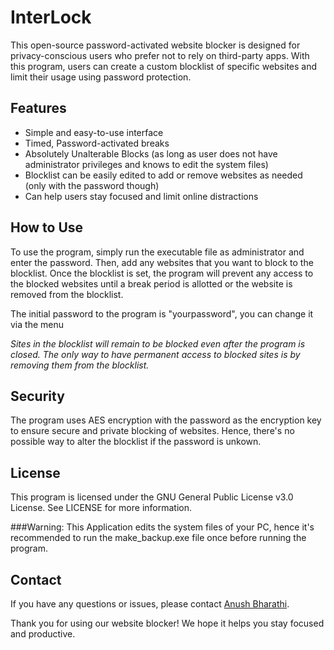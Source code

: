 # InterLock
This open-source password-activated website blocker is designed for privacy-conscious users who prefer not to rely on third-party apps. With this program, users can create a custom blocklist of specific websites and limit their usage using password protection. 

## Features
- Simple and easy-to-use interface
- Timed, Password-activated breaks
- Absolutely Unalterable Blocks (as long as user does not have administrator privileges and knows to edit the system files)
- Blocklist can be easily edited to add or remove websites as needed (only with the password though)
- Can help users stay focused and limit online distractions

## How to Use 
To use the program, simply run the executable file as administrator and enter the password. Then, add any websites that you want to block to the blocklist. Once the blocklist is set, the program will prevent any access to the blocked websites until a break period is allotted or the website is removed from the blocklist.

The initial password to the program is "yourpassword", you can change it via the menu

*Sites in the blocklist will remain to be blocked even after the program is closed. The only way to have permanent access to blocked sites is by removing them from the blocklist.*


## Security
The program uses AES encryption with the password as the encryption key to ensure secure and private blocking of websites. Hence, there's no possible way to alter the blocklist if the password is unkown.

## License
This program is licensed under the GNU General Public License v3.0 License. See LICENSE for more information.

###Warning:
This Application edits the system files of your PC, hence it's recommended to run the make_backup.exe file once before running the program.

## Contact
If you have any questions or issues, please contact [Anush Bharathi](mailto:anushbharathi2411@gmail.com).

Thank you for using our website blocker! We hope it helps you stay focused and productive.
